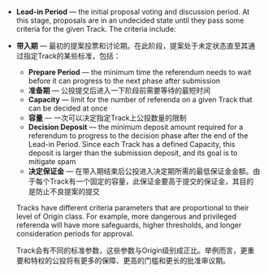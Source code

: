  - **Lead-in Period** — the initial proposal voting and discussion period. At this stage, proposals are in an undecided state until they pass some criteria for the given Track. The criteria include:
   
 - **带入期** — 最初的提案投票和讨论期。在此阶段，提案处于未定状态直至其通过指定Track的某些标准，包括：
   
    - **Prepare Period** — the minimum time the referendum needs to wait before it can progress to the next phase after submission
    - **准备期** — 公投提交后进入一下阶段前需要等待的最短时间
    - **Capacity** — limit for the number of referenda on a given Track that can be decided at once
    - **容量** — 一次可以决定指定Track上公投数量的限制
    - **Decision Deposit** — the minimum deposit amount required for a referendum to progress to the decision phase after the end of the Lead-in Period. Since each Track has a defined Capacity, this deposit is larger than the submission deposit, and its goal is to mitigate spam 
    - **决定保证金** — 在带入期结束后公投进入决定期所需的最低保证金金额。由于每个Track有一个固定的容量，此保证金要高于提交的保证金，其目的是防止不良提案的提交
    
    Tracks have different criteria parameters that are proportional to their level of Origin class. For example, more dangerous and privileged referenda will have more safeguards, higher thresholds, and longer consideration periods for approval.
    
    Track会有不同的标准参数，这些参数与Origin级别成正比。举例而言，更重要和特权的公投将有更多的保障、更高的门槛和更长的批准审议期。
